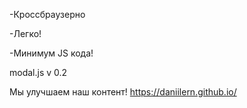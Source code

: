 -Кроссбраузерно

-Легко!

-Минимум JS кода!

modal.js v 0.2

Мы улучшаем наш контент!
https://daniilern.github.io/
